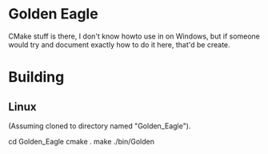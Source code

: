 Golden Eagle
============

CMake stuff is there, I don't know howto use in on Windows, but if someone would try and document exactly how to do it here, that'd be create.

Building
========

Linux
-----

(Assuming cloned to directory named "Golden_Eagle").

cd Golden_Eagle
cmake .
make
./bin/Golden
